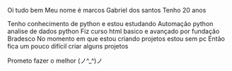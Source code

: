  Oi tudo bem 
 Meu nome é marcos Gabriel dos santos 
 Tenho 20 anos 

Tenho conhecimento de python e estou estudando
Automação python analise de dados python 
Fiz curso html basico e avançado por fundação Bradesco
No momento em que estou criando projetos estou sem pc
Então fica um pouco difícil criar alguns projetos

Prometo fazer o melhor (ノ^_^)ノ
